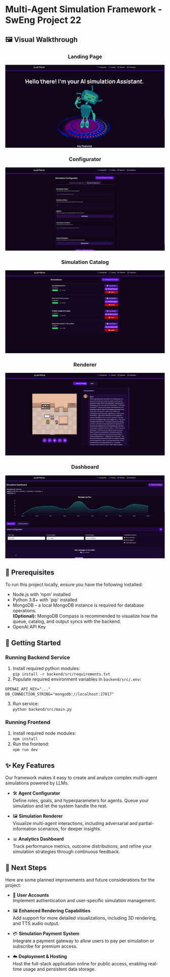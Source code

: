 # Multi-Agent Simulation Framework - SwEng Project 22

## 🖼️ Visual Walkthrough

<h3 align="center">Landing Page</h3>

![Landing Page](./frontend/public/images/landingpage.png)

<h3 align="center">Configurator</h3>

![Configurator](./frontend/public/images/configurator.png)

<h3 align="center">Simulation Catalog</h3>

![Simulation Catalog](./frontend/public/images/simulationcatalog.png)

<h3 align="center">Renderer</h3>

![Renderer](./frontend/public/images/renderer.png)

<h3 align="center">Dashboard</h3>

![Dashboard](./frontend/public/images/dashboard.png)

## 🔧 Prerequisites

To run this project locally, ensure you have the following installed:

<ul>
    <li>Node.js with 'npm' installed</li>
    <li>Python 3.8+ with 'pip' installed</li>
    <li>MongoDB – a local MongoDB instance is required for database operations.</li>
    <strong>(Optional):</strong> MongoDB Compass is recommended to visualize how the queue, catalog, and output syncs with the backend.
    <li>OpenAI API Key</li>
</ul>

## 🚀 Getting Started

### Running Backend Service

1. Install required python modules: \
   `pip install -r backend/src/requirements.txt`
2. Populate required environment variables in `backend/src/.env`:

```
OPENAI_API_KEY="..."
DB_CONNECTION_STRING="mongodb://localhost:27017"
```

3. Run service: \
   `python backend/src/main.py`

### Running Frontend

1. Install required node modules: \
   `npm install`
2. Run the frontend: \
   `npm run dev`

## ✨ Key Features

Our framework makes it easy to create and analyze complex multi-agent simulations powered by LLMs.

- 🛠️ **Agent Configurator**  
  Define roles, goals, and hyperparameters for agents. Queue your simulation and let the system handle the rest.

- 🖼️ **Simulation Renderer**  
  Visualize multi-agent interactions, including adversarial and partial-information scenarios, for deeper insights.

- 📊 **Analytics Dashboard**  
  Track performance metrics, outcome distributions, and refine your simulation strategies through continuous feedback.

## 🔭 Next Steps

Here are some planned improvements and future considerations for the project:

- 👤 **User Accounts**  
  Implement authentication and user-specific simulation management.

- 🖼️ **Enhanced Rendering Capabilities**  
  Add support for more detailed visualizations, including 3D rendering, and TTS audio output.

- 💳 **Simulation Payment System**  
  Integrate a payment gateway to allow users to pay per simulation or subscribe for premium access.

- ☁️ **Deployment & Hosting**  
  Host the full-stack application online for public access, enabling real-time usage and persistent data storage.
